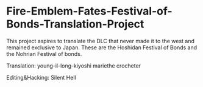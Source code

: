 # Fire-Emblem-Fates-Festival-of-Bonds-Translation-Project
This project aspires to translate the DLC that never made it to the west and remained exclusive to Japan. These are the Hoshidan Festival of Bonds and the Nohrian Festival of bonds.

Translation:
young-il-long-kiyoshi
mariethe crocheter

Editing&Hacking:
Silent Hell
